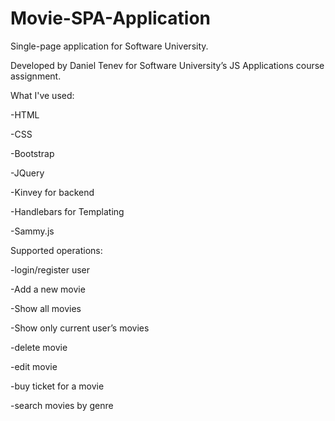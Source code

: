 # Movie-SPA-Application
Single-page application for Software University.

Developed by Daniel Tenev for Software University’s JS Applications course assignment.


What I've used:

  -HTML
  
  -CSS
  
  -Bootstrap
  
  -JQuery
  
  -Kinvey for backend
  
  -Handlebars for Templating
  
  -Sammy.js


Supported operations:

  -login/register user
  
  -Add a new movie
  
  -Show all movies
  
  -Show only current user’s movies
  
  -delete movie
  
  -edit movie
  
  -buy ticket for a movie
  
  -search movies by genre



